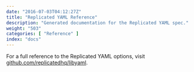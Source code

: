 ```yaml
---
date: "2016-07-03T04:12:27Z"
title: "Replicated YAML Reference"
description: "Generated documentation for the Replicated YAML spec."
weight: "503"
categories: [ "Reference" ]
index: "docs"
---
```


For a full reference to the Replicated YAML options, visit [github.com/replicatedhq/libyaml](https://github.com/replicatedhq/libyaml).
